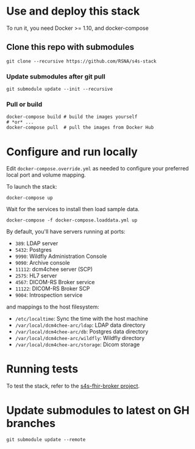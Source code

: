 # Use and deploy this stack
To run it, you need Docker >= 1.10, and docker-compose

## Clone this repo with submodules
```
git clone --recursive https://github.com/RSNA/s4s-stack
```
### Update submodules after git pull

```
git submodule update --init --recursive
```

### Pull or build

```
docker-compose build # build the images yourself
# *or* ...
docker-compose pull  # pull the images from Docker Hub
```

# Configure and run locally

Edit `docker-compose.override.yml` as needed to configure your preferred local port and volume mapping.

To launch the stack:
```
docker-compose up
```

Wait for the services to install then load sample data.
```
docker-compose -f docker-compose.loaddata.yml up
```

By default, you'll have servers running at ports:

 * `389`: LDAP server
 * `5432`: Postgres
 * `9990`: Wildfly Administration Console
 * `9090`: Archive console
 * `11112`: dcm4chee server (SCP)
 * `2575`: HL7 server
 * `4567`: DICOM-RS Broker service
 * `11122`: DICOM-RS Broker SCP
 * `9004`: Introspection service
 
and mappings to the host filesystem:

 * `/etc/localtime`: Sync the time with the host machine
 * `/var/local/dcm4chee-arc/ldap`: LDAP data directory
 * `/var/local/dcm4chee-arc/db`: Postgres data directory
 * `/var/local/dcm4chee-arc/wildfly`: Wildfly directory
 * `/var/local/dcm4chee-arc/storage`: Dicom storage
 
# Running tests
 
  To test the stack, refer to the [s4s-fhir-broker project](https://github.com/RSNA/s4s-fhir-broker#running-tests).
  
# Update submodules to latest on GH branches
```
git submodule update --remote
```

